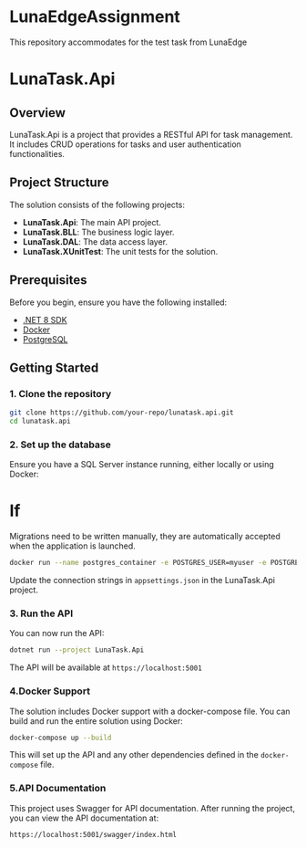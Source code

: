 # LunaEdgeAssignment
 This repository accommodates for the test task from LunaEdge


 # LunaTask.Api

## Overview

LunaTask.Api is a project that provides a RESTful API for task management. It includes CRUD operations for tasks and user authentication functionalities.

## Project Structure

The solution consists of the following projects:

- **LunaTask.Api**: The main API project.
- **LunaTask.BLL**: The business logic layer.
- **LunaTask.DAL**: The data access layer.
- **LunaTask.XUnitTest**: The unit tests for the solution.

## Prerequisites


Before you begin, ensure you have the following installed:

- [.NET 8 SDK](https://dotnet.microsoft.com/download/dotnet/8.0)
- [Docker](https://www.docker.com/)
- [PostgreSQL](https://www.postgresql.org/download/)

## Getting Started

### 1. Clone the repository

```sh
git clone https://github.com/your-repo/lunatask.api.git
cd lunatask.api
```
### 2. Set up the database
Ensure you have a SQL Server instance running, either locally or using Docker:

# If 
Migrations need to be written manually, they are automatically accepted when the application is launched.

```sh
docker run --name postgres_container -e POSTGRES_USER=myuser -e POSTGRES_PASSWORD=mypassword -e POSTGRES_DB=mydatabase -p 5432:5432 -d postgres:latest
```
Update the connection strings in `appsettings.json` in the LunaTask.Api project.

### 3. Run the API
You can now run the API:

```sh
dotnet run --project LunaTask.Api
```
The API will be available at `https://localhost:5001`

### 4.Docker Support
The solution includes Docker support with a docker-compose file. You can build and run the entire solution using Docker:

```sh
docker-compose up --build
```
This will set up the API and any other dependencies defined in the `docker-compose` file.

### 5.API Documentation
This project uses Swagger for API documentation. After running the project, you can view the API documentation at:

```sh
https://localhost:5001/swagger/index.html
```

  
